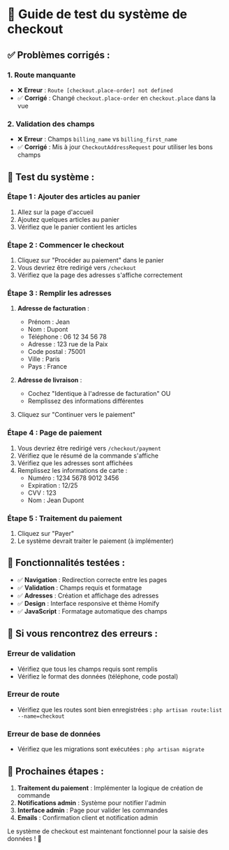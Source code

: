 # 🧪 Guide de test du système de checkout

## ✅ **Problèmes corrigés :**

### 1. **Route manquante**
- ❌ **Erreur** : `Route [checkout.place-order] not defined`
- ✅ **Corrigé** : Changé `checkout.place-order` en `checkout.place` dans la vue

### 2. **Validation des champs**
- ❌ **Erreur** : Champs `billing_name` vs `billing_first_name`
- ✅ **Corrigé** : Mis à jour `CheckoutAddressRequest` pour utiliser les bons champs

## 🧪 **Test du système :**

### **Étape 1 : Ajouter des articles au panier**
1. Allez sur la page d'accueil
2. Ajoutez quelques articles au panier
3. Vérifiez que le panier contient les articles

### **Étape 2 : Commencer le checkout**
1. Cliquez sur "Procéder au paiement" dans le panier
2. Vous devriez être redirigé vers `/checkout`
3. Vérifiez que la page des adresses s'affiche correctement

### **Étape 3 : Remplir les adresses**
1. **Adresse de facturation** :
   - Prénom : Jean
   - Nom : Dupont
   - Téléphone : 06 12 34 56 78
   - Adresse : 123 rue de la Paix
   - Code postal : 75001
   - Ville : Paris
   - Pays : France

2. **Adresse de livraison** :
   - Cochez "Identique à l'adresse de facturation" OU
   - Remplissez des informations différentes

3. Cliquez sur "Continuer vers le paiement"

### **Étape 4 : Page de paiement**
1. Vous devriez être redirigé vers `/checkout/payment`
2. Vérifiez que le résumé de la commande s'affiche
3. Vérifiez que les adresses sont affichées
4. Remplissez les informations de carte :
   - Numéro : 1234 5678 9012 3456
   - Expiration : 12/25
   - CVV : 123
   - Nom : Jean Dupont

### **Étape 5 : Traitement du paiement**
1. Cliquez sur "Payer"
2. Le système devrait traiter le paiement (à implémenter)

## 🔧 **Fonctionnalités testées :**

- ✅ **Navigation** : Redirection correcte entre les pages
- ✅ **Validation** : Champs requis et formatage
- ✅ **Adresses** : Création et affichage des adresses
- ✅ **Design** : Interface responsive et thème Homify
- ✅ **JavaScript** : Formatage automatique des champs

## 🚨 **Si vous rencontrez des erreurs :**

### **Erreur de validation**
- Vérifiez que tous les champs requis sont remplis
- Vérifiez le format des données (téléphone, code postal)

### **Erreur de route**
- Vérifiez que les routes sont bien enregistrées : `php artisan route:list --name=checkout`

### **Erreur de base de données**
- Vérifiez que les migrations sont exécutées : `php artisan migrate`

## 📝 **Prochaines étapes :**

1. **Traitement du paiement** : Implémenter la logique de création de commande
2. **Notifications admin** : Système pour notifier l'admin
3. **Interface admin** : Page pour valider les commandes
4. **Emails** : Confirmation client et notification admin

Le système de checkout est maintenant fonctionnel pour la saisie des données ! 🎉






